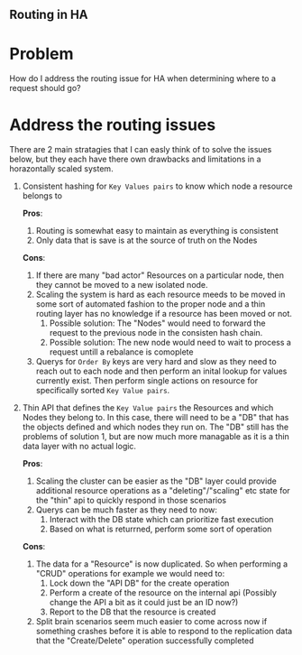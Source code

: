Routing in HA
-------------

# Problem

How do I address the routing issue for HA when determining where to a request should go?

# Address the routing issues

There are 2 main stratagies that I can easly think of to solve the issues below, but they each have there own
drawbacks and limitations in a horazontally scaled system.

1. Consistent hashing for `Key Values pairs` to know which node a resource belongs to

   **Pros**:
   1. Routing is somewhat easy to maintain as everything is consistent
   2. Only data that is save is at the source of truth on the Nodes
    

   **Cons**:
   1. If there are many "bad actor" Resources on a particular node, then they cannot be moved to a new isolated node.
   2. Scaling the system is hard as each resource meeds to be moved in some sort of automated fashion to the proper node
      and a thin routing layer has no knowledge if a resource has been moved or not.
      1. Possible solution: The "Nodes" would need to forward the request to the previous node in the consisten hash chain.
      2. Possible solution: The new node would need to wait to process a request untill a rebalance is comoplete
   3. Querys for `Order By` keys are very hard and slow as they need to reach out to each node and then perform an inital lookup for values
      currently exist. Then perform single actions on resource for specifically sorted `Key Value pairs`.
  
2. Thin API that defines the `Key Value pairs` the Resources and which Nodes they belong to. In this case, there will
   need to be a "DB" that has the objects defined and which nodes they run on. The "DB" still has the problems of
   solution 1, but are now much more managable as it is a thin data layer with no actual logic.

   **Pros**:
   1. Scaling the cluster can be easier as the "DB" layer could provide additional resource operations as
      a "deleting"/"scaling" etc state for the "thin" api to quickly respond in those scenarios
   2. Querys can be much faster as they need to now:
      1. Interact with the DB state which can prioritize fast execution
      2. Based on what is returrned, perform some sort of operation
    

   **Cons**:
   1. The data for a "Resource" is now duplicated. So when performing a "CRUD" operations for example we would need to:
      1. Lock down the "API DB" for the create operation
      2. Perform a create of the resource on the internal api (Possibly change the API a bit as it could just be an ID now?)
      3. Report to the DB that the resource is created
   2. Split brain scenarios seem much easier to come across now if something crashes before it is able to respond to the replication
      data that the "Create/Delete" operation successfully completed

